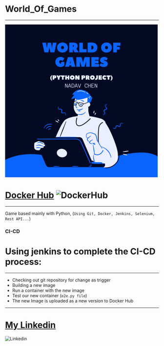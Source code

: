 # World_Of_Games
---
![World Of Games](worldofgames.png)
# [Docker Hub] ![DockerHub](https://d1q6f0aelx0por.cloudfront.net/product-logos/644d2f15-c5db-4731-a353-ace6235841fa-registry.png)
---
Game based mainly with Python, (`Using Git, Docker, Jenkins, Selenium, Rest API...`)
### CI-CD 
# Using jenkins to complete the CI-CD process:
---
- Checking out git repository for change as trigger
- Building a new image
- Run a container with the new image
- Test our new container (`e2e.py file`)
- The new Image is uploaded as a new version to Docker Hub
---
# [My Linkedin]
![Linkedin](http://www.myiconfinder.com/uploads/iconsets/256-256-6015c9ab375a98f6b6dfd60795f1ef9d.png)


[My Linkedin]: https://www.linkedin.com/in/nadavchen22/
[Docker Hub]: https://hub.docker.com/repository/docker/nadav23chen/world_of_games
